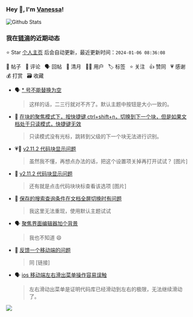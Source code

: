 ### Hey 👋, I'm [Vanessa](http://vanessa.b3log.org/)!

![Github Stats](https://github-readme-stats.vercel.app/api?username=Vanessa219&show_icons=true)

<!--events start -->

### 我在[链滴](https://ld246.com)的近期动态

⭐️ Star [个人主页](https://github.com/Vanessa219/Vanessa219) 后会自动更新，最近更新时间：`2024-01-06 08:36:08`

📝 帖子 &nbsp; 💬 评论 &nbsp; 🗣 回帖 &nbsp; 🌙 清月 &nbsp; 👨‍💻 用户 &nbsp; 🏷️ 标签 &nbsp; ⭐️ 关注 &nbsp; 👍 赞同 &nbsp; 💗 感谢 &nbsp; 💰 打赏 &nbsp; 🗃 收藏

* 🗣 [* 号不能替换为空](https://ld246.com/article/1704285860053/comment/1704358177295#comments)

  > 这样的话，二三行就对不齐了。默认主题中按钮是大小一致的。
* 💬 [在块的聚焦模式下，按快捷键 ctrl+shift+n，切换到下一个块，但是如果文档处于只读模式，快捷键无效](https://ld246.com/article/1704254531870/comment/1704294498612#comments)

  > 只读模式没有光标，跳转到父级的下一个块无法进行识别。
* 💗💬 [v2.11.2 代码块显示问题](https://ld246.com/article/1702901115532/comment/1704289953521#comments)

  > 虽然我不懂，再想点办法的话，把这个设置项关掉再打开试试？ [图片]
* 💬 [v2.11.2 代码块显示问题](https://ld246.com/article/1702901115532/comment/1704294071048#comments)

  > 还有就是点击代码块块标查看该选项 [图片]
* 💬 [保存的搜索查询条件在文档全屏切换时有问题](https://ld246.com/article/1704266154603/comment/1704292770424#comments)

  > 我这里无法重现，使用默认主题试试
* 🗣 [聚焦界面编辑器加个背景](https://ld246.com/article/1704196860385/comment/1704199585537#comments)

  > 我也不知道 😄
* 💬 [反馈一个移动端的问题](https://ld246.com/article/1704209295562/comment/1704212648161#comments)

  > 同 [链接]
* 🗣 [ios 移动端左右滑出菜单操作容易误触](https://ld246.com/article/1688011296554/comment/1704188593942#comments)

  > 左右滑动出菜单是证明代码库已经滑动到左右的极限，无法继续滑动了。


<!--events end -->

<a title="Hits" target="_blank" href="https://github.com/Vanessa219/Vanessa219"><img src="https://hits.b3log.org/Vanessa219/Vanessa219.svg"></a>
